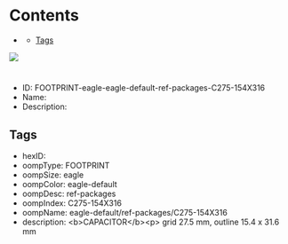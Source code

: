 



Contents
========

* [](#)
	* [Tags](#tags)
  
![][im]
# 

- ID: FOOTPRINT-eagle-eagle-default-ref-packages-C275-154X316
- Name: 
- Description: 

## Tags

- hexID: 
- oompType: FOOTPRINT
- oompSize: eagle
- oompColor: eagle-default
- oompDesc: ref-packages
- oompIndex: C275-154X316
- oompName: eagle-default/ref-packages/C275-154X316
- description: &lt;b&gt;CAPACITOR&lt;/b&gt;&lt;p&gt;&#xD;
grid 27.5 mm, outline 15.4 x 31.6 mm



[im]: image.png

